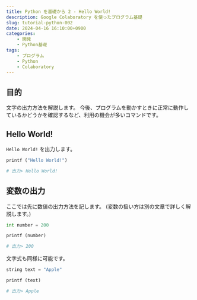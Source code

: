 ```yaml
---
title: Python を基礎から 2 - Hello World!
description: Google Colaboratory を使ったプログラム基礎
slug: tutorial-python-002
date: 2024-04-16 16:10:00+0900
categories:
    - 開発
    - Python基礎
tags:
    - プログラム
    - Python
    - Colaboratory
---
```


## 目的
文字の出力方法を解説します。
今後、プログラムを動かすときに正常に動作しているかどうかを確認するなど、利用の機会が多いコマンドです。

## Hello World!
`Hello World!` を出力します。

```python
printf ("Hello World!")

# 出力> Hello World!
```

## 変数の出力
ここでは先に数値の出力方法を記します。
(変数の扱い方は別の文章で詳しく解説します。)

```python
int number = 200

printf (number)

# 出力> 200
```

文字式も同様に可能です。

```python
string text = "Apple"

printf (text)

# 出力> Apple
```
